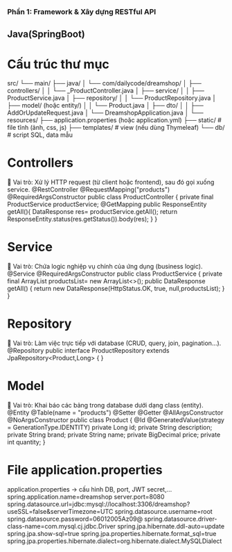 ### Phần 1: Framework & Xây dựng RESTful API
## Java(SpringBoot)
# Cấu trúc thư mục
src/
└── main/
    ├── java/
    │   └── com/dailycode/dreamshop/
    │       ├── controllers/
    │       │   └── _ProductController.java
    │       ├── service/
    │       │   ├── ProductService.java
    │       ├── repository/
    │       │   └── ProductRepository.java
    │       ├── model/ (hoặc entity/)
    │       │   └── Product.java
    │       ├── dto/
    │       │   ├── AddOrUpdateRequest.java
    │       └── DreamshopApplication.java
    │
    └── resources/
        ├── application.properties (hoặc application.yml)
        ├── static/         # file tĩnh (ảnh, css, js)
        ├── templates/      # view (nếu dùng Thymeleaf)
        └── db/             # script SQL, data mẫu
# Controllers
📌 Vai trò:
Xử lý HTTP request (từ client hoặc frontend), sau đó gọi xuống service.
@RestController
@RequestMapping("products")
@RequiredArgsConstructor
public class ProductController {
    private final ProductService productService;
    @GetMapping
    public ResponseEntity<DataResponse> getAll(){
        DataResponse res= productService.getAll();
        return ResponseEntity.status(res.getStatus()).body(res);
    }
}
# Service 
📌 Vai trò:
Chứa logic nghiệp vụ chính của ứng dụng (business logic).
@Service
@RequiredArgsConstructor
public class ProductService {
    private final ArrayList<Product> productsList= new ArrayList<>();
    public DataResponse getAll()
    {
       return new DataResponse(HttpStatus.OK, true, null,productsList);
    }
}
# Repository
📌 Vai trò:
Làm việc trực tiếp với database (CRUD, query, join, pagination...).
@Repository
public interface ProductRepository extends JpaRepository<Product,Long> {
}
# Model
📌 Vai trò:
Khai báo các bảng trong database dưới dạng class (entity).
@Entity
@Table(name = "products")
@Setter
@Getter
@AllArgsConstructor
@NoArgsConstructor
public class Product {
    @Id
    @GeneratedValue(strategy = GenerationType.IDENTITY)
    private Long id;
    private String description;
    private String brand;
    private String name;
    private BigDecimal price;
    private int quantity;
}
# File application.properties
application.properties → cấu hình DB, port, JWT secret,...
spring.application.name=dreamshop
server.port=8080
spring.datasource.url=jdbc:mysql://localhost:3306/dreamshop?useSSL=false&serverTimezone=UTC
spring.datasource.username=root
spring.datasource.password=06012005Az09@
spring.datasource.driver-class-name=com.mysql.cj.jdbc.Driver
spring.jpa.hibernate.ddl-auto=update
spring.jpa.show-sql=true
spring.jpa.properties.hibernate.format_sql=true
spring.jpa.properties.hibernate.dialect=org.hibernate.dialect.MySQLDialect
